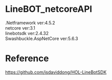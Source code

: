 # LineBOT_netcoreAPI

.Netframework ver:4.5.2<br>
netcore ver:3.1<br>
linebotsdk ver:2.4.32 <br>
Swashbuckle.AspNetCore ver:5.6.3<br>

# Reference
https://github.com/isdaviddong/HOL-LineBotSDK
